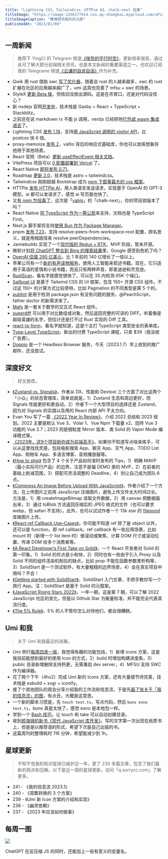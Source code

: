 ```yaml
---
title: "Lightning CSS、Tailwindcss、HTTPie AI、chalk-next 投毒"
titleImage: "https://image-1256177414.cos.ap-shanghai.myqcloud.com/uPic/sorrycc_Thomas_the_Tank_Engine_in_a_cyberpunk_city_78d0dc66-f8a5-4ad4-a0a9-17d97edcea30.png"
titleImageCaption: "赛博朋克版的托马斯"
publishedAt: "2023/01/09"
---
```


## 一周新闻
> 推荐下 YingCi 的 Telegram 频道[《咲奈的平行时空》](https://t.me/SakinaSpace)，更新频率很高，通过此可了解大部分前端相关资讯，也是本文新闻的重要渠道之一。也欢迎订阅我的 Telegrame 频道[《云谦的自说自话》](https://t.me/yqtalk)作为补充。

- Qwik 用 rust 借助 swc [写了优化器](https://github.com/BuilderIO/qwik/pull/2545)，随着会 rust 的人越来越多，swc 的 rust 扩展在社区的应用越来越广了，umi 这周也完善了 mfsu + swc 的场景。
- StyleX [更新 Beta 版](https://stylex-docusaurus-nmn.vercel.app/)，但依旧没放出源码。这是在吊胃口，还是对代码没信心？
- 新 nodejs 官网[开发中](https://github.com/nodejs/nodejs.dev)，技术栈是 Gasby + React + TypeScript + Stackblitz。
- 之前还在说 markdown rs 不能 js 调用，nextjs 已经把他[打包成 wasm 集成进去](https://nextjs.org/docs/advanced-features/using-mdx#using-rust-based-mdx-compiler-experimental)了。
- Lightning CSS [发布 1.18](https://github.com/parcel-bundler/lightningcss/releases/tag/v1.18.0)，支持[用 JavaScript 调用的 visitor API](https://lightningcss.dev/transforms.html)，比 postcss 快 6 倍。
- proxy-memoize [发布 2](https://github.com/dai-shi/proxy-memoize/blob/main/CHANGELOG.md#200---2023-01-05)，valtio 背后的响应式基础库，你也可以发挥想象将他用于其他场景。
- React 官网（Beta）[更新 useEffectEvent 相关文档](https://beta.reactjs.org/learn/separating-events-from-effects#declaring-an-effect-event)。
- VitePress 项目可以 [0 配置部署到 Vercel](https://vercel.com/changelog/vitepress-projects-can-now-be-deployed-with-zero-configuration) 了。
- React Native [即将发布 0.71](https://github.com/facebook/react-native/releases/tag/v0.71.0-rc.5)。
- Roadmap [更新 2.0](https://roadmap.sh/)，技术栈是 astro + tailwindcss。
- Tailwindcss 刚刚超越 Bootstrap 成为 [npm 下载量最大的 css 框架](https://npmtrends.com/bootstrap-vs-tailwindcss)。
- HTTPie [发布 HTTPie AI](https://httpie.io/blog/ai)，用人类语言发送请求，实现基于 OpenAI 的 GPT-3 模型。ai 都可以发请求了，感觉 ai 写页面也快了。
- 又[有 npm 包投毒了](https://twitter.com/ewind1994/status/1610868861976604673)，这次是「[vabjs](https://www.npmjs.com/~vabjs)」的「chalk-next」，你的项目锁版本了吗？
- React Native [将 TypeScript 作为一等公民](https://reactnative.dev/blog/2023/01/03/typescript-first)来支持，文档也是 TypeScript First。
- Next.js 脚手架将支持[使用 Bun 作为 Package Manager]()。
- pnpm [发布 7.23](https://github.com/pnpm/pnpm/releases/tag/v7.23.0)，支持 resolve-peers-from-workspace-root 配置，顾名思义，就是用根路径来 resolve peerDependencies。
- Jamiebuilds 实现了一个[现代版的 Redux + RTK](https://twitter.com/buildsghost/status/1590924907546021888)，MVP 阶段，暂未开源。
- 微软计划[将 ChatGPT 整合到 Bing 的搜索结果](https://www.theinformation.com/articles/microsoft-and-openai-working-on-chatgpt-powered-bing-in-challenge-to-google)里，Google 感受到危机了吗？
- [OpenAI 估值 290 亿美元](https://www.wsj.com/articles/chatgpt-creator-openai-is-in-talks-for-tender-offer-that-would-value-it-at-29-billion-11672949279)，比 1 年前的 140 亿增长了一倍以上。
- 苹果公司有一个[新的有声读物服务](https://authors.apple.com/support/4519-digital-narration-audiobooks)，使用人工智能来叙述书籍。现在，它只适用于英语的爱情和小说书籍，而且只有两种声音，即麦迪逊和杰克逊。
- [RustScan](https://github.com/RustScan/RustScan)，看名字就感觉很快了，可以在 3S 内检测 65K 个端口。
- [Sailboat UI](https://sailboatui.com/) 是基于 Tailwind CSS 的 UI 框架，包含 150+ 开源 CSS 组件。不过这 150+ 的计算方式比较奇特，比如 Pagination 的不同类型是算 5 个的。
- [publint](https://publint.dev/) 是用于检测 package.json 有没有问题的服务，@PeachScript，father doctor 的新需求来了。
- [Mafs](https://mafs.dev/) 是一套关于数学的交互式 React 组件。
- [superdiff](https://github.com/DoneDeal0/superdiff) 可以用于对比数组或对象，然后返回完整的可读的 DIFF。听着像是超级英雄的名字，但估计还是打不过 Rust 实现的 Diff 工具。
- [react-ts-form](https://github.com/iway1/react-ts-form)，看名字就知道，这是个主打 TypeScript 类型安全的表单库。
- [Type-Level TypeScript](https://type-level-typescript.com/)，新出的付费 TypeScript 课程，只卖 $39（我没收广告费）。
- [Doppio](https://doppio.sh/) 是一个 Headless Browser 服务，今天（2023.1.7）早上收到的推广邮件，还没尝试。

## 深度好文
> 好文推荐。

- [《Zustand vs. Signals》](https://medium.com/@kevinschaffter/zustand-vs-signals-e664bff2ce4a)，作者从 DX、性能和 Devtool 三个方面了对比这两个「小众」的状态管理库，简单说就是，1）Zustand 生态和周边更好，而 Signals 性能更好和更自动，2）作者下一个大型项目的选择还是 Zustand，因为对 Signals 的实践以及用的 React 内部 API 不太方向。
- Evan You 写了一篇 [《2022 Year In Review》](https://blog.vuejs.org/posts/2022-year-in-review.html)，介绍 2022 总结和 2023 规划。2022 主要是默认 Vue 3、Volar 1、Vue Npm 下载量 x2、回传 Vue 3 功能的 Vue 2.7；2023 则是细粒度 Mirror 版本、类 Solid 的 Vapor Mode 编译模式等。
- [《2023年，这9个项目助你成为前端高手》](https://mp.weixin.qq.com/s/ivZzXb0XpOYGTcN2rU3e-g)，如果你不知道写点啥来练手，可以从这里找找灵感，包括电影搜索 App、聊天 App、天气 App、TODO List App、购物车 App、多语言博客、音频播放器等。
- [《How to ship》](https://www.industrialempathy.com/posts/how-to-ship/) 包含了 4 个关于产品如何准时发布的 Tips，1）明确 MAVP（最小实际可行产品）的边界，注意不是偏 DEMO 类的 MVP，2）在前者的基础上削减范围，3）搭配可灵活调整的 Deadline，4）别让自己成为团队卡点。
- [《Compress An Image Before Upload With JavaScript》](https://pqina.nl/blog/compress-image-before-upload)，作者介绍了一个方法，在上传图片之前用 JavaScript 压缩图片，避免上传文件太大时间过长。方法是，1）用 createImageBitmap 读取文件数据，2）用 canvas 把数据画出来，3）通过 toBlob 方法返回压缩后的 JPEG 格式的文件（也可以要求 webp，但 safari 不支持）。此外，也可以试试作者一个 13k star 的 [filepond](https://github.com/pqina/filepond) 库做图片上传。
- [《React ref Callback Use–Cases》](https://julesblom.com/writing/ref-callback-use-cases)，你可能不知道 ref 除了是 object 以外，还可以是 function，即 ref callback。ref callback 有一些应用场景，比如 mount 时（新增一个 list item 时）做滚动或聚焦、计算 DOM 尺寸或滚动位置、传递 DOM 给多个消费者等。
- [《A React Developer’s First Take on Solid》](https://jakelazaroff.com/words/a-react-developers-first-take-on-solid/)，一个 React 开发者对 Solid 的第一印象。1）Solid 的优点是小和快，2）同时也有一些由于引入 Proxy 以及 Solid 不同的组件渲染机制后的缺点，比如 prop 不能在函数参数里析构等，3）SolidStart 是一个测试软件，有大量粗糙的边界场景，4）会在真实项目中用吗？不会！
- [《Getting started with SolidStart》](https://blog.logrocket.com/getting-started-solidstart-solid-js-framework/)，SolidStart 入门文章，手把手教你写一个旅行 App。注：SolidStart 是基于 Solid 的元框架。
- [《JavaScript Rising Stars 2022》](https://risingstars.js.org/2022/zh)，一年一期，这是第 7 期，可以了解 2022 JavaScript 社区的变化，但是以 Github Star 为衡量标准，并不能完全代表其流行度。
- [《The 5% Rule》](https://jonpauluritis.com/articles/5-percent-rule/)，5% 的人不管你怎么对待他们，都会很糟糕。

## Umi 和我
> 关于 Umi 和我最近的进展。

- Umi 例行[每周四发一版](https://github.com/umijs/umi/releases)，我觉得有趣的功能包括，1）新增 icons 方案，这是我目前能想到最好的使用 Icon 的方式，2）build 时增加构建进度条，3）public 目录新增删除支持热更，无需重启 dev server，4）MFSU 支持 SWC 作为编译器。
- 花了两个下午（4hx2）完成 Umi 新的 Icons 方案，还有大量细节待完善，技术栈是 esbuild + svgr + iconify。
- 接了个其他团队的周会分享介绍我的工作流和信息流，于是先[画了张关于「我的信息流」的图](https://t.me/yqtalk/104)，有点丑，大概是这意思。
- 一个新的脚本习惯是，先 `touch test.ts`，写点代码，然后 `bunx esno test.ts`，bunx 真是太快了，感觉 esno 是本地包一样。
- 学到一个 [Bash 技巧](https://twitter.com/wesbos/status/1610707465473081347)，让 touch 和 take 可以自动创建目录。
- 收到[颜海镜的新书《现代 JavaScript 库开发》](https://t.me/yqtalk/89)，写的文字第一次出现在纸质书上，但是是以推荐语的形式，希望下次是自己出版的书。
- 这篇周刊的整理耗时 116 分钟，希望能减少到 1h。

## 星球更新
> 不知不觉我的知识星球已维护近一年，更了 230 多篇文章，包含了我们最新的观点和见解。以下是近一周的星球更新，访问「q.sorrycc.com」了解更多。

- 241 - 《我的信息流 2023.1》
- 240 - 《简繁转换的 3 个方案》
- 239 - 《Umi 新 Icon 方案的介绍和实现》
- 238 - 《幽灵依赖》
- 237 - 《2023 年应该如何做事》

## 每周一图
![](https://image-1256177414.cos.ap-shanghai.myqcloud.com/uPic/Image.png)

ChatGPT 在反压缩 JS 的同时，还能加上一些有意义的变量名。
